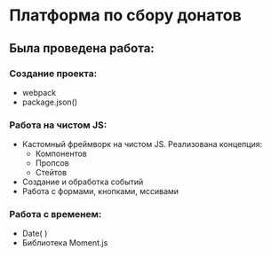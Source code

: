 # Платформа по сбору донатов

## Была проведена работа:

### Создание проекта:

- webpack
- package.json()

### Работа на чистом JS:

- Кастомный фреймворк на чистом JS. Реализована концепция:
  - Компонентов
  - Пропсов
  - Стейтов
- Создание и обработка событий
- Работа с формами, кнопками, мссивами

### Работа c временем:

- Date( )
- Библиотека Moment.js
